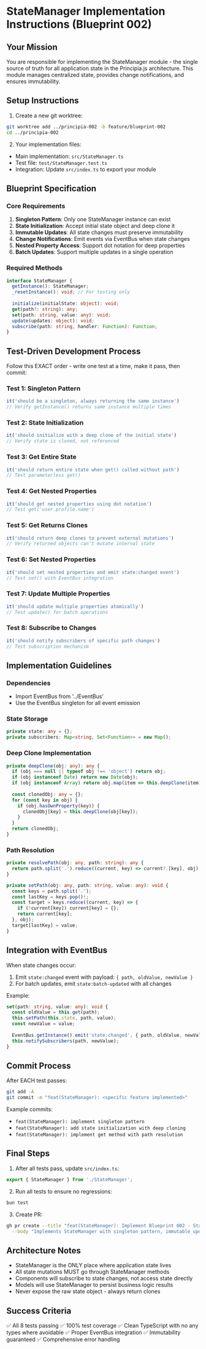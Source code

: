 # StateManager Implementation Instructions (Blueprint 002)

## Your Mission
You are responsible for implementing the StateManager module - the single source of truth for all application state in the Principia.js architecture. This module manages centralized state, provides change notifications, and ensures immutability.

## Setup Instructions

1. Create a new git worktree:
```bash
git worktree add ../principia-002 -b feature/blueprint-002
cd ../principia-002
```

2. Your implementation files:
- Main implementation: `src/StateManager.ts`
- Test file: `test/StateManager.test.ts`
- Integration: Update `src/index.ts` to export your module

## Blueprint Specification

### Core Requirements
1. **Singleton Pattern**: Only one StateManager instance can exist
2. **State Initialization**: Accept initial state object and deep clone it
3. **Immutable Updates**: All state changes must preserve immutability
4. **Change Notifications**: Emit events via EventBus when state changes
5. **Nested Property Access**: Support dot notation for deep properties
6. **Batch Updates**: Support multiple updates in a single operation

### Required Methods

```typescript
interface StateManager {
  getInstance(): StateManager;
  _resetInstance(): void; // For testing only
  
  initialize(initialState: object): void;
  get(path?: string): any;
  set(path: string, value: any): void;
  update(updates: object): void;
  subscribe(path: string, handler: Function): Function;
}
```

## Test-Driven Development Process

Follow this EXACT order - write one test at a time, make it pass, then commit:

### Test 1: Singleton Pattern
```typescript
it('should be a singleton, always returning the same instance')
// Verify getInstance() returns same instance multiple times
```

### Test 2: State Initialization
```typescript
it('should initialize with a deep clone of the initial state')
// Verify state is cloned, not referenced
```

### Test 3: Get Entire State
```typescript
it('should return entire state when get() called without path')
// Test parameterless get()
```

### Test 4: Get Nested Properties
```typescript
it('should get nested properties using dot notation')
// Test get('user.profile.name')
```

### Test 5: Get Returns Clones
```typescript
it('should return deep clones to prevent external mutations')
// Verify returned objects can't mutate internal state
```

### Test 6: Set Nested Properties
```typescript
it('should set nested properties and emit state:changed event')
// Test set() with EventBus integration
```

### Test 7: Update Multiple Properties
```typescript
it('should update multiple properties atomically')
// Test update() for batch operations
```

### Test 8: Subscribe to Changes
```typescript
it('should notify subscribers of specific path changes')
// Test subscription mechanism
```

## Implementation Guidelines

### Dependencies
- Import EventBus from '../EventBus'
- Use the EventBus singleton for all event emission

### State Storage
```typescript
private state: any = {};
private subscribers: Map<string, Set<Function>> = new Map();
```

### Deep Clone Implementation
```typescript
private deepClone(obj: any): any {
  if (obj === null || typeof obj !== 'object') return obj;
  if (obj instanceof Date) return new Date(obj);
  if (obj instanceof Array) return obj.map(item => this.deepClone(item));
  
  const clonedObj: any = {};
  for (const key in obj) {
    if (obj.hasOwnProperty(key)) {
      clonedObj[key] = this.deepClone(obj[key]);
    }
  }
  return clonedObj;
}
```

### Path Resolution
```typescript
private resolvePath(obj: any, path: string): any {
  return path.split('.').reduce((current, key) => current?.[key], obj);
}

private setPath(obj: any, path: string, value: any): void {
  const keys = path.split('.');
  const lastKey = keys.pop()!;
  const target = keys.reduce((current, key) => {
    if (!current[key]) current[key] = {};
    return current[key];
  }, obj);
  target[lastKey] = value;
}
```

## Integration with EventBus

When state changes occur:
1. Emit `state:changed` event with payload: `{ path, oldValue, newValue }`
2. For batch updates, emit `state:batch-updated` with all changes

Example:
```typescript
set(path: string, value: any): void {
  const oldValue = this.get(path);
  this.setPath(this.state, path, value);
  const newValue = value;
  
  EventBus.getInstance().emit('state:changed', { path, oldValue, newValue });
  this.notifySubscribers(path, newValue);
}
```

## Commit Process

After EACH test passes:
```bash
git add -A
git commit -m "feat(StateManager): <specific feature implemented>"
```

Example commits:
- `feat(StateManager): implement singleton pattern`
- `feat(StateManager): add state initialization with deep cloning`
- `feat(StateManager): implement get method with path resolution`

## Final Steps

1. After all tests pass, update `src/index.ts`:
```typescript
export { StateManager } from './StateManager';
```

2. Run all tests to ensure no regressions:
```bash
bun test
```

3. Create PR:
```bash
gh pr create --title "feat(StateManager): Implement Blueprint 002 - State Management" \
  --body "Implements StateManager with singleton pattern, immutable updates, and EventBus integration"
```

## Architecture Notes

- StateManager is the ONLY place where application state lives
- All state mutations MUST go through StateManager methods
- Components will subscribe to state changes, not access state directly
- Models will use StateManager to persist business logic results
- Never expose the raw state object - always return clones

## Success Criteria

✅ All 8 tests passing
✅ 100% test coverage
✅ Clean TypeScript with no any types where avoidable
✅ Proper EventBus integration
✅ Immutability guaranteed
✅ Comprehensive error handling